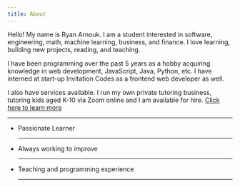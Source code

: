 ```yaml
---
title: About
---
```

Hello! My name is Ryan Arnouk. I am a student interested in software, engineering, math, machine learning, business, and finance. I love learning, building new projects, reading, and teaching. 

I have been programming over the past 5 years as a hobby acquiring knowledge in web development, JavaScript, Java, Python, etc. I have interned at start-up Invitation Codes as a frontend web developer as well. 

I also have services available. I run my own private tutoring business, tutoring kids aged K-10 via Zoom online and I am available for hire. [Click here to learn more](./services)
<hr/>

- Passionate Learner <hr/>
- Always working to improve <hr/>
- Teaching and programming experience <hr/>

